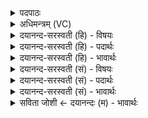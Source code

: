 <details><summary>पदपाठः</summary>

क्ष॒त्रस्य॑। योनिः॑। अ॒सि॒। क्ष॒त्रस्य॑। नाभिः॑। अ॒सि॒। मा। त्वा॒। हि॒ꣳसी॒त्। मा। मा॒। हि॒ꣳसीः॒। १।
</details>

<details><summary>अधिमन्त्रम् (VC)</summary>

- सभेशो देवता
- प्रजापतिर्ऋषिः
- द्विपदा विराड्गायत्री
- षड्जः
</details>

<details><summary>दयानन्द-सरस्वती (हि) - विषयः</summary>

अब बीसवें अध्याय का आरम्भ है, इसके आदि से राजधर्म विषय का वर्णन करते हैं ॥
</details>

<details><summary>दयानन्द-सरस्वती (हि) - पदार्थः</summary>

पदार्थान्वयभाषाः -  हे सभापते ! जिससे तू (क्षत्रस्य) राज्य का (योनिः) निमित्त (असि) है, (क्षत्रस्य) राजकुल का (नाभिः) नाभि के समान जीवन हेतु (असि) है, इससे (त्वा) तुझको कोई भी (मा, हिंसीत्) मत मारे, तू (मा) मुझे (मा, हिंसीः) मत मारे ॥१ ॥
</details>

<details><summary>दयानन्द-सरस्वती (हि) - भावार्थः</summary>

भावार्थभाषाः -  स्वामी और भृत्यजन परस्पर ऐसी प्रतिज्ञा करें कि राजपुरुष प्रजापुरुषों और प्रजापुरुष राजपुरुषों की निरन्तर रक्षा करें, जिससे सबके सुख की उन्नति होवे ॥१ ॥
</details>

<details><summary>दयानन्द-सरस्वती (सं) - विषयः</summary>

अस्यादितो राजधर्मविषयमाह ॥
</details>

<details><summary>दयानन्द-सरस्वती (सं) - पदार्थः</summary>

पदार्थान्वयभाषाः -  हे सभेश ! यतस्त्वं क्षत्रस्य योनिरसि क्षत्रस्य नाभिरसि, तस्मात् त्वा कोऽपि मा हिंसीत्, त्वं मा मा हिंसीः ॥१ ॥
</details>

<details><summary>दयानन्द-सरस्वती (सं) - भावार्थः</summary>

भावार्थभाषाः -  स्वामी भृत्यजनाश्च परस्परमेवं प्रतिज्ञां कुर्यू राजजनाः प्रजाजनान् प्रजाजना राजजनाँश्च सततं रक्षेयुः, येन सर्वेषां सुखोन्नतिः स्यात् ॥१ ॥
</details>

<details><summary>सविता जोशी ← दयानन्दः (म) - भावार्थः</summary>

भावार्थभाषाः -  राजपुरुषांनी प्रजेचे रक्षण करावे व प्रजेने राजपुरुषांचे रक्षण करावे, अशी प्रतिज्ञा स्वामी व सेवक यांनी करावी म्हणजे सर्वांच्या सुखात वाढ होते.
</details>